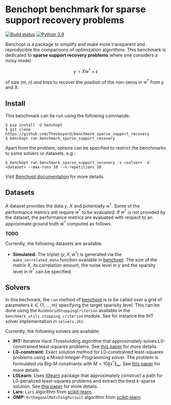 # Benchopt benchmark for sparse support recovery problems

[![Build status](https://github.com/TheoGuyard/benchmark_sparse_support_recovery/workflows/Tests/badge.svg)](https://github.com/TheoGuyard/benchmark_sparse_support_recovery/actions)
[![Python 3.9](https://img.shields.io/badge/python-3.9%2B-blue)](https://www.python.org/downloads/release/python-390/)

Benchopt is a package to simplify and make more transparent and
reproducible the comparisons of optimization algorithms.
This benchmark is dedicated to **sparse support recovery problems** where one considers a noisy model

$$y = Xw^{\dagger} + \epsilon$$

of size $(m, n)$ and tries to recover the position of the non-zeros in $w^{\dagger}$ from $y$ and $X$. 

## Install

This benchmark can be run using the following commands:

```{shell}
$ pip install -U benchopt
$ git clone https://github.com/TheoGuyard/benchmark_sparse_support_recovery
$ benchopt run benchmark_sparse_support_recovery
``````

Apart from the problem, options can be specified to restrict the benchmarks to some solvers or datasets, e.g.:

```{shell}
$ benchopt run benchmark_sparse_support_recovery -s <solver> -d <dataset> --max-runs 10 --n-repetitions 10
```

Visit [Benchopt documentation](https://benchopt.github.io/api.html) for more details.

## Datasets

A dataset provides the data $y$, $X$ and potentially $w^{\dagger}$.
Some of the performance metrics will require $w^{\dagger}$ to be evaluated. 
If $w^{\dagger}$ is not provided by the dataset, the performance metrics are evaluated with respect to an approximate ground truth $\tilde{w}^{\dagger}$ computed as follows.

**TODO**

Currently, the following datasets are available:

* **Simulated:** The triplet $(y, X, w^{\dagger})$ is generated via the `make_correlated_data` function available in [benchopt](https://benchopt.github.io). The size of the matrix $X$, its correlation amount, the noise level in $y$ and the sparsity level in $w^{\dagger}$ can be specified.

## Solvers

In this bechmark, the `run` method of [benchopt](https://benchopt.github.io) is to be called over a grid of parameters $k \in \{1,\dots,m\}$ specifying the target sparisity level.
This can be done using the `RunOnGridStoppingCriterion` available in the `benchmark_utils.stopping_criterion` module. See for instance the IHT solver implementation in `solvers.iht`.

Currently, the following solvers are available:

* **IHT:** Iterative Hard Thresholding algorithm that approximately solves L0-constrained least-squares problems. See [this paper](https://ieeexplore.ieee.org/abstract/document/1660731?casa_token=fTzhzl62-TMAAAAA:qGzh7V1ewWv81eFlTbepaiaO5yBO80H_6oHN4ovyeO-6dMB8A6PuccoB3-zfE8zz2yt16dSSIQ) for more details.
* **L0-constraint:** Exact solution method for L0-constrained least-squares problems using a Mixed-Integer-Programming solver. The problem is formulated via Big-M constriants with $M = 10  \|x^{\dagger}\|_{\infty}$. See [this paper](https://ieeexplore.ieee.org/abstract/document/7313004?casa_token=vVs9O6nUNwUAAAAA:LNxXd1jMGr6EE-N0Gx4YaM8ZdaWzPWkZzbMsTQJaTjnY9b4U4n23JalnjBZvWGPpyL7U9U2V6Q) for more details.
* **L0Learn:** Uses [l0learn](https://github.com/hazimehh/L0Learn) package that approximately construct a path for L0-penalized least-squares problems and extract the best $k$-sparse solution. See [this paper](https://arxiv.org/abs/2202.04820) for more details.
* **Lars:** `Lars` algorithm from [scikit-learn](https://scikit-learn.org/stable/modules/generated/sklearn.linear_model.Lars.html).
* **OMP:** `OrthogonalMatchingPursuit` algorithm from [scikit-learn](https://scikit-learn.org/stable/modules/generated/sklearn.linear_model.OrthogonalMatchingPursuit.html#sklearn.linear_model.OrthogonalMatchingPursuit).
